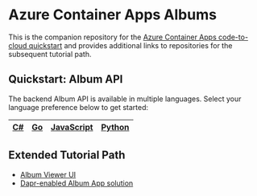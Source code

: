 # Azure Container Apps Albums 

This is the companion repository for the [Azure Container Apps code-to-cloud quickstart](https://docs.microsoft.com/en-us/azure/container-apps/quickstart-code-to-cloud?tabs=bash%2Ccsharp&pivots=acr-remote) and provides additional links to repositories for the subsequent tutorial path. 

## Quickstart: Album API

The backend Album API is available in multiple languages. Select your language preference below to get started: 

| [C#](https://github.com/azure-samples/containerapps-albumapi-csharp) | [Go](https://github.com/azure-samples/containerapps-albumapi-go) | [JavaScript](https://github.com/azure-samples/containerapps-albumapi-javascript) | [Python](https://github.com/azure-samples/containerapps-albumapi-python) |
| ---  | --- | --- | --- |

## Extended Tutorial Path

- [Album Viewer UI](https://github.com/azure-samples/containerapps-albumui)
- [Dapr-enabled Album App solution](https://github.com/azure-samples/containerapps-dapralbums)
